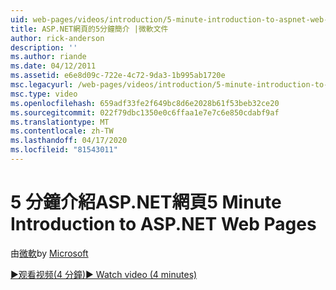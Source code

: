 ```yaml
---
uid: web-pages/videos/introduction/5-minute-introduction-to-aspnet-web-pages
title: ASP.NET網頁的5分鐘簡介 |微軟文件
author: rick-anderson
description: ''
ms.author: riande
ms.date: 04/12/2011
ms.assetid: e6e8d09c-722e-4c72-9da3-1b995ab1720e
msc.legacyurl: /web-pages/videos/introduction/5-minute-introduction-to-aspnet-web-pages
msc.type: video
ms.openlocfilehash: 659adf33fe2f649bc8d6e2028b61f53beb32ce20
ms.sourcegitcommit: 022f79dbc1350e0c6ffaa1e7e7c6e850cdabf9af
ms.translationtype: MT
ms.contentlocale: zh-TW
ms.lasthandoff: 04/17/2020
ms.locfileid: "81543011"
---
```

# <a name="5-minute-introduction-to-aspnet-web-pages"></a><span data-ttu-id="2952c-102">5 分鐘介紹ASP.NET網頁</span><span class="sxs-lookup"><span data-stu-id="2952c-102">5 Minute Introduction to ASP.NET Web Pages</span></span>

<span data-ttu-id="2952c-103">由[微軟](https://github.com/microsoft)</span><span class="sxs-lookup"><span data-stu-id="2952c-103">by [Microsoft](https://github.com/microsoft)</span></span>

[<span data-ttu-id="2952c-104">&#9654;观看视频(4 分鐘)</span><span class="sxs-lookup"><span data-stu-id="2952c-104">&#9654; Watch video (4 minutes)</span></span>](https://channel9.msdn.com/Blogs/ASP-NET-Site-Videos/5-minute-introduction-to-aspnet-web-pages)
